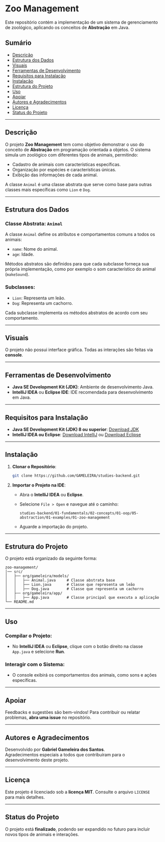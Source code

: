# Zoo Management

Este repositório contém a implementação de um sistema de gerenciamento de zoológico, aplicando os conceitos de **Abstração** em Java.

## Sumário
- [Descrição](#descrição)
- [Estrutura dos Dados](#estrutura-dos-dados)
- [Visuais](#visuais)
- [Ferramentas de Desenvolvimento](#ferramentas-de-desenvolvimento)
- [Requisitos para Instalação](#requisitos-para-instalação)
- [Instalação](#instalação)
- [Estrutura do Projeto](#estrutura-do-projeto)
- [Uso](#uso)
- [Apoiar](#apoiar)
- [Autores e Agradecimentos](#autores-e-agradecimentos)
- [Licença](#licença)
- [Status do Projeto](#status-do-projeto)

---

## Descrição

O projeto **Zoo Management** tem como objetivo demonstrar o uso do conceito de **Abstração** em programação orientada a objetos. O sistema simula um zoológico com diferentes tipos de animais, permitindo:

- Cadastro de animais com características específicas.
- Organização por espécies e características únicas.
- Exibição das informações de cada animal.

A classe `Animal` é uma classe abstrata que serve como base para outras classes mais específicas como `Lion` e `Dog`.

---

## Estrutura dos Dados

### Classe Abstrata: `Animal`
A classe `Animal` define os atributos e comportamentos comuns a todos os animais:

- `name`: Nome do animal.
- `age`: Idade.

Métodos abstratos são definidos para que cada subclasse forneça sua própria implementação, como por exemplo o som característico do animal (`makeSound`).

### Subclasses:
- `Lion`: Representa um leão.
- `Dog`: Representa um cachorro.

Cada subclasse implementa os métodos abstratos de acordo com seu comportamento.

---

## Visuais

O projeto não possui interface gráfica. Todas as interações são feitas via **console**.

---

## Ferramentas de Desenvolvimento

- **Java SE Development Kit (JDK)**: Ambiente de desenvolvimento Java.
- **IntelliJ IDEA** ou **Eclipse IDE**: IDE recomendada para desenvolvimento em Java.

---

## Requisitos para Instalação

- **Java SE Development Kit (JDK) 8 ou superior**: [Download JDK](https://www.oracle.com/java/technologies/javase-downloads.html)
- **IntelliJ IDEA ou Eclipse**: [Download IntelliJ](https://www.jetbrains.com/idea/download/) ou [Download Eclipse](https://www.eclipse.org/downloads/)

---

## Instalação

1. **Clonar o Repositório**:
   ```bash
   git clone https://github.com/GAMELEIRA/studies-backend.git
   ```

2. **Importar o Projeto na IDE**:

   - Abra o **IntelliJ IDEA** ou **Eclipse**.
   - Selecione `File > Open` e navegue até o caminho:

     ```
     studies-backend/01-fundamentals/02-concepts/01-oop/05-abstraction/01-examples/01-zoo-management
     ```

   - Aguarde a importação do projeto.

---

## Estrutura do Projeto

O projeto está organizado da seguinte forma:

```
zoo-management/
│── src/
│   ├── org/gameleira/models/
│   │   ├── Animal.java     # Classe abstrata base
│   │   ├── Lion.java       # Classe que representa um leão
│   │   ├── Dog.java        # Classe que representa um cachorro
│   ├── org/gameleira/app/
│   │   ├── App.java        # Classe principal que executa a aplicação
└── README.md
```

---

## Uso

### Compilar o Projeto:
- No **IntelliJ IDEA** ou **Eclipse**, clique com o botão direito na classe `App.java` e selecione **Run**.

### Interagir com o Sistema:
- O console exibirá os comportamentos dos animais, como sons e ações específicas.

---

## Apoiar

Feedbacks e sugestões são bem-vindos! Para contribuir ou relatar problemas, **abra uma issue** no repositório.

---

## Autores e Agradecimentos

Desenvolvido por **Gabriel Gameleira dos Santos**.  
Agradecimentos especiais a todos que contribuíram para o desenvolvimento deste projeto.

---

## Licença

Este projeto é licenciado sob a **licença MIT**. Consulte o arquivo `LICENSE` para mais detalhes.

---

## Status do Projeto

O projeto está **finalizado**, podendo ser expandido no futuro para incluir novos tipos de animais e interações.